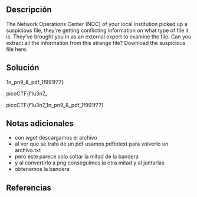 ## Descripción
The Network Operations Center (NOC) of your local institution picked up a suspicious file, they're getting conflicting information on what type of file it is. They've brought you in as an external expert to examine the file. Can you extract all the information from this strange file?
Download the suspicious file here.
## Solución

1n_pn9_&_pdf_1f991f77}

picoCTF{f1u3n7_

picoCTF{f1u3n7_1n_pn9_&_pdf_1f991f77}
## Notas adicionales
+ con wget descargamos el archivo
+ al ver que se trata de un pdf usamos pdftotext para volverlo un archivo.txt
+ pero este parece solo soltar la mitad de la bandera
+ y al convertirlo a png conseguimos la otra mitad y al juntarlas
+ obtenemos la bandera

## Referencias
